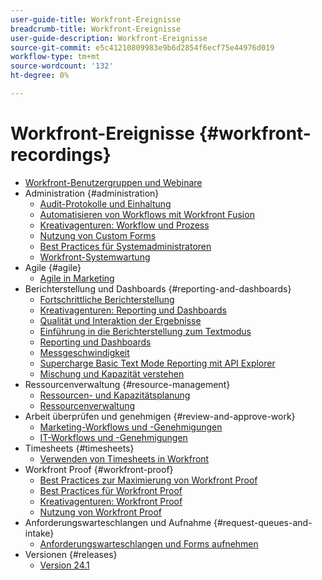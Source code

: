 ```yaml
---
user-guide-title: Workfront-Ereignisse
breadcrumb-title: Workfront-Ereignisse
user-guide-description: Workfront-Ereignisse
source-git-commit: e5c41210809983e9b6d2854f6ecf75e44976d019
workflow-type: tm+mt
source-wordcount: '132'
ht-degree: 0%

---
```



# Workfront-Ereignisse {#workfront-recordings}

+ [Workfront-Benutzergruppen und Webinare](overview.md)
+ Administration {#administration}
   + [Audit-Protokolle und Einhaltung](user-groups/audit-trails-and-compliance.md)
   + [Automatisieren von Workflows mit Workfront Fusion](user-groups/automating-workflows-with-workfront-fusion.md)
   + [Kreativagenturen: Workflow und Prozess](user-groups/creative-agencies-workflows-and-process.md)
   + [Nutzung von Custom Forms](user-groups/leveraging-custom-forms.md)
   + [Best Practices für Systemadministratoren](user-groups/system-admin-best-practices.md)
   + [Workfront-Systemwartung](user-groups/workfront-system-maintenance.md)
+ Agile {#agile}
   + [Agile in Marketing](user-groups/agile-in-marketing.md)
+ Berichterstellung und Dashboards {#reporting-and-dashboards}
   + [Fortschrittliche Berichterstellung](user-groups/advanced-reporting.md)
   + [Kreativagenturen: Reporting und Dashboards](user-groups/creative-agencies-reporting-and-dashboards.md)
   + [Qualität und Interaktion der Ergebnisse](webinars/gauging-quality-and-engagement.md)
   + [Einführung in die Berichterstellung zum Textmodus](webinars/introduction-to-text-mode-reporting.md)
   + [Reporting und Dashboards](user-groups/reporting-and-dashboards.md)
   + [Messgeschwindigkeit](webinars/measuring-velocity.md)
   + [Supercharge Basic Text Mode Reporting mit API Explorer](webinars/supercharge-basic-text-mode-reporting-using-the-api-explorer.md)
   + [Mischung und Kapazität verstehen](webinars/understanding-mix-and-capacity.md)
+ Ressourcenverwaltung {#resource-management}
   + [Ressourcen- und Kapazitätsplanung](user-groups/resource-and-capacity-planning.md)
   + [Ressourcenverwaltung](user-groups/resource-management.md)
+ Arbeit überprüfen und genehmigen {#review-and-approve-work}
   + [Marketing-Workflows und -Genehmigungen](user-groups/marketing-workflows-and-approvals.md)
   + [IT-Workflows und -Genehmigungen](user-groups/it-workflows-and-approvals.md)
+ Timesheets {#timesheets}
   + [Verwenden von Timesheets in Workfront](user-groups/utilizing-timesheets-in-workfront.md)
+ Workfront Proof {#workfront-proof}
   + [Best Practices zur Maximierung von Workfront Proof](webinars/best-practices-to-maximize-workfront-proof.md)
   + [Best Practices für Workfront Proof](webinars/follow-up-to-workfront-proof-best-practices.md)
   + [Kreativagenturen: Workfront Proof](user-groups/creative-agencies-workfront-proof.md)
   + [Nutzung von Workfront Proof](user-groups/leveraging-workfront-proof.md)
+ Anforderungswarteschlangen und Aufnahme {#request-queues-and-intake}
   + [Anforderungswarteschlangen und Forms aufnehmen](user-groups/request-queues-and-intake-forms.md)
+ Versionen {#releases}
   + [Version 24.1](webinars/24-1-release-webinar.md)